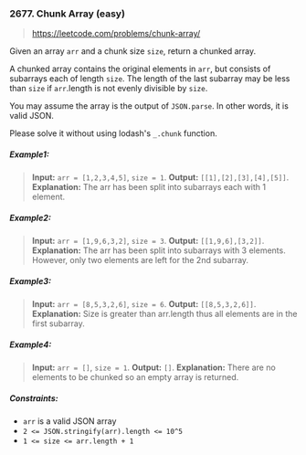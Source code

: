 ### 2677. Chunk Array (easy)

> https://leetcode.com/problems/chunk-array/

Given an array `arr` and a chunk size `size`, return a chunked array.

A chunked array contains the original elements in `arr`, but consists of subarrays each of length `size`. The length of the last subarray may be less than `size` if `arr`.length is not evenly divisible by `size`.

You may assume the array is the output of `JSON.parse`. In other words, it is valid JSON.

Please solve it without using lodash's `_.chunk` function.

##### Example1:

> **Input:** `arr = [1,2,3,4,5]`, `size = 1`.
> **Output:** `[[1],[2],[3],[4],[5]]`.
> **Explanation:** The arr has been split into subarrays each with 1 element.

##### Example2:

> **Input:** `arr = [1,9,6,3,2]`, `size = 3`.
> **Output:** `[[1,9,6],[3,2]]`.
> **Explanation:** The arr has been split into subarrays with 3 elements. However, only two elements are left for the 2nd subarray.

##### Example3:

> **Input:** `arr = [8,5,3,2,6]`, `size = 6`.
> **Output:** `[[8,5,3,2,6]]`.
> **Explanation:** Size is greater than arr.length thus all elements are in the first subarray.

##### Example4:

> **Input:** `arr = []`, `size = 1`.
> **Output:** `[]`.
> **Explanation:** There are no elements to be chunked so an empty array is returned.

##### Constraints:

- `arr` is a valid JSON array
- `2 <= JSON.stringify(arr).length <= 10^5`
- `1 <= size <= arr.length + 1`
